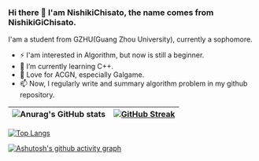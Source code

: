 ### Hi there 👋 I'am NishikiChisato, the name comes from NishikiGiChisato.

I'am a student from GZHU(Guang Zhou University), currently a sophomore.

* ⚡ I'am interested in Algorithm, but now is still a beginner.
* 🌱 I’m currently learning C++.
* 🎀 Love for ACGN, especially Galgame.
* 📫 Now, I regularly write and summary algorithm problem in my github repository.

|![Anurag's GitHub stats](https://github-readme-stats.vercel.app/api?username=NishikiChisato&show_icons=true&theme=tokyonight)|[![GitHub Streak](https://streak-stats.demolab.com/?user=NIshikiChisato&theme=tokyonight)](https://git.io/streak-stats)|
|:---:|:---:|

[![Top Langs](https://github-readme-stats.vercel.app/api/top-langs/?username=NishikiChisato&layout=compact&theme=tokyonight)](https://github.com/anuraghazra/github-readme-stats)

[![Ashutosh's github activity graph](https://github-readme-activity-graph.cyclic.app/graph?username=NishikiCHisato&theme=tokyo-night)](https://github.com/ashutosh00710/github-readme-activity-graph)


<!--
**NishikiChisato/NishikiChisato** is a ✨ _special_ ✨ repository because its `README.md` (this file) appears on your GitHub profile.

Here are some ideas to get you started:

- 🔭 I’m currently working on ...
- 🌱 I’m currently learning ...
- 👯 I’m looking to collaborate on ...
- 🤔 I’m looking for help with ...
- 💬 Ask me about ...
- 📫 How to reach me: ...
- 😄 Pronouns: ...
- ⚡ Fun fact: ...
-->
